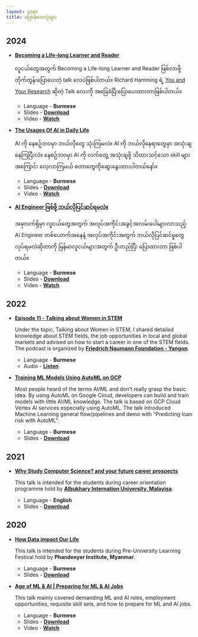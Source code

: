 ```yaml
---
layout: page
title: ပြောခဲ့သောပွဲများ
---
```



## 2024
* <strong><a href ="https://youtu.be/r1CkNRj6IUI" target="_blank">Becoming a Life-long Learner and Reader</a></strong>

	လူငယ်တွေအတွက် Becoming a Life-long Learner and Reader ဖြစ်လာဖို့ တိုက်တွန်းပြောပေးတဲ့ talk လေပဲဖြစ်ပါတယ်။ Richard Hamming ရဲ့ [You and Your Research](https://www.cs.virginia.edu/~robins/YouAndYourResearch.html) ဆိုတဲ့ Talk လေးကို အခြေခံပြီးပြောပေးထားတာဖြစ်ပါတယ်။

	* Language  - <strong>Burmese</strong>
	* Slides - <strong><a href ="https://drive.google.com/file/d/1PQG7MvaSdHmIN4ElyBNbpmPIMAhZx2Qk/view?usp=sharing" target="_blank">Download</a></strong>
	* Video - <strong><a href ="https://youtu.be/JyQ-G134Fz4" target="_blank">Watch</a></strong>


* <strong><a href ="https://youtu.be/JyQ-G134Fz4" target="_blank">The Usages Of AI in Daily Life</a></strong>

	AI ကို နေစဥ်ဘဝမှာ ဘယ်လိုတွေ သုံးကြမလဲ။ AI ကို ဘယ်လိုနေရာတွေမှာ အသုံးချနေကြပြီးလဲ။ နေစဥ်ဘဝမှာ AI ကို လက်တွေ့  အသုံးချဖို့ သိထားသင့်သော skill များအကြောင်း လေ့လာကြမယ် စတာတွေကိုဆွေးနွေးထားပါတယ်နော်။

	* Language  - <strong>Burmese</strong>
	* Slides - <strong><a href ="https://drive.google.com/file/d/1PQG7MvaSdHmIN4ElyBNbpmPIMAhZx2Qk/view?usp=sharing" target="_blank">Download</a></strong>
	* Video - <strong><a href ="https://youtu.be/JyQ-G134Fz4" target="_blank">Watch</a></strong>



* <strong><a href ="https://youtu.be/nFkNfiUXZNg" target="_blank">AI Engineer ဖြစ်ဖို့ ဘယ်လိုပြင်ဆင်ရမလဲ။</a></strong>

	အခုလက်ရှိမှာ လူငယ်တွေအတွက် အလုပ်အကိုင်းအခွင့်အလမ်းပေါများလာသည့် AI Engineer တစ်ယောက်အနေနဲ့ အလုပ်အကိုင်းအတွက် ဘယ်လိုပြင်ဆင်မှုတွေ လုပ်ရမလဲဆိုတာကို မြန်မာလူငယ်များအတွက် ဦးတည်ပြီး ပြောထားတာ ဖြစ်ပါတယ်။

	* Language  - <strong>Burmese</strong>
	* Slides - <strong><a href ="https://drive.google.com/file/d/1lWQ5S4v1owEAjWH-3GgzBVIRfUQtdl_4/view?usp=drive_link" target="_blank">Download</a></strong>
	* Video - <strong><a href ="https://youtu.be/nFkNfiUXZNg" target="_blank">Watch</a></strong>

## 2022
* <strong><a href ="https://soundcloud.com/fnf-mm/episode-11-talking-about-women-in-stem" target="_blank">Episode 11 - Talking about Women in STEM</a></strong>

	Under the topic, Talking about Women in STEM,  I shared detailed knowledge about STEM fields, the job opportunities in local and global markets and advised on how to start a career in one of the STEM fields. The podcast is organized by <a href ="https://www.freiheit.org/myanmar" target="_blank">**Friedrich Naumann Foundation - Yangon**</a>.


	* Language  - <strong>Burmese</strong>
	* Audio - <strong><a href ="https://soundcloud.com/fnf-mm/episode-11-talking-about-women-in-stem" target="_blank">Listen</a></strong>



* <strong><a href ="https://drive.google.com/file/d/1mLHQW-5RX5GZexJkwipNVjD4zZ-0VuKi/view?usp=sharing" target="_blank">Training ML Models Using AutoML on GCP</a></strong>

	Most people heard of the terms AI/ML and don’t really grasp the basic idea. By using AutoML on Google Cloud, developers can build and train models with little AI/ML knowledge. The talk is based on GCP Cloud Vertex AI services especially using AutoML. The talk introduced Machine Learning general flow/pipelines and demo with “Predicting loan risk with AutoML”.

	* Language  - <strong>Burmese</strong>
	* Slides - <strong><a href ="https://drive.google.com/file/d/1mLHQW-5RX5GZexJkwipNVjD4zZ-0VuKi/view?usp=sharing" target="_blank">Download</a></strong>


## 2021
* <strong><a href ="https://drive.google.com/file/d/1dIExMOXvcdwiDlgeXONoLbC93xj0_Asu/view?usp=sharing" target="_blank">Why Study Computer Science? and your future career prospects</a></strong>

	This talk is intended for the students during career orientation programme hold by <a href ="https://www.aiu.edu.my/" target="_blank">**Albukhary Internation University, Malayisa**</a>.

	* Language  - <strong>English</strong>
	* Slides - <strong><a href ="https://drive.google.com/file/d/1dIExMOXvcdwiDlgeXONoLbC93xj0_Asu/view?usp=sharing" target="_blank">Download</a></strong>

	
## 2020
* <strong><a href ="https://drive.google.com/file/d/12u8Z84XNzc4HEBxGWuK4BqYmDjoz38Q_/view?usp=sharing" target="_blank">How Data impact Our Life</a></strong>

	This talk is intended for the students  during Pre-University Learning Festival hold by **Phandeeyer Institute, Myanmar**.

	* Language  - <strong>Burmese</strong>
	* Slides - <strong><a href ="https://drive.google.com/file/d/12u8Z84XNzc4HEBxGWuK4BqYmDjoz38Q_/view?usp=sharing" target="_blank">Download</a></strong>


* <strong><a href ="https://drive.google.com/file/d/1dXRG6f4BaWc4n4a0XmbRJCUkuACVlQHg/view?usp=sharing" target="_blank">Age of ML & AI | Preparing for ML & AI Jobs</a></strong>

	This talk  mainly covered demanding ML and AI roles, employment opportunities, requisite skill sets, and how to prepare for ML and AI jobs.

	* Language  - <strong>Burmese</strong>
	* Slides - <strong><a href ="https://drive.google.com/file/d/1dXRG6f4BaWc4n4a0XmbRJCUkuACVlQHg/view?usp=sharing" target="_blank">Download</a></strong>
	* Video - <strong><a href ="https://youtu.be/RUMMgeiEkVk" target="_blank">Watch</a></strong>

